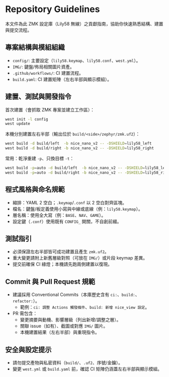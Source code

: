 # Repository Guidelines

本文件為此 ZMK 設定庫（Lily58 無線）之貢獻指南，協助你快速熟悉結構、建置與提交流程。

## 專案結構與模組組織

- `config/`: 主要設定（`lily58.keymap`、`lily58.conf`、`west.yml`）。
- `IMG/`: 鍵盤/佈局相關圖片資產。
- `.github/workflows/`: CI 建置流程。
- `build.yaml`: CI 建置矩陣（左右半部與顯示模組）。

## 建置、測試與開發指令

首次建置（會抓取 ZMK 專案並建立工作區）：

```bash
west init -l config
west update
```

本機分別建置左右半部（輸出位於 `build/<side>/zephyr/zmk.uf2`）：

```bash
west build -d build/left  -b nice_nano_v2 -- -DSHIELD=lily58_left
west build -d build/right -b nice_nano_v2 -- -DSHIELD=lily58_right
```

常用：乾淨重建 `-p`、只換目標 `-t`：

```bash
west build -p=auto -d build/left  -b nice_nano_v2 -- -DSHIELD=lily58_left
west build -p=auto -d build/right -b nice_nano_v2 -- -DSHIELD=lily58_right
```

## 程式風格與命名規範

- 縮排：YAML 2 空白；`.keymap`/`.conf` 以 2 空白對齊區塊。
- 檔名：鍵盤/板定義使用小寫與中線或底線（例：`lily58.keymap`）。
- 層名稱：使用全大寫（例：`BASE`、`NAV`、`GAME`）。
- 設定鍵（`.conf`）使用既有 `CONFIG_` 開關，不自創前綴。

## 測試指引

- 必須保證左右半部皆可成功建置且產生 `zmk.uf2`。
- 重大變更請附上新舊層級對照（可放在 `IMG/`）或片段 keymap 差異。
- 提交前確保 CI 綠燈；本機請先跑兩側建置以復現。

## Commit 與 Pull Request 規範

- 建議採用 Conventional Commits（本庫歷史含有 `ci:`、`build:`、`refactor:`）。
  - 範例：`ci: 調整 Actions 觸發條件`、`build: 新增 nice_view 設定`。
- PR 需包含：
  - 變更摘要與動機、影響層級（列出新增/調整之層）。
  - 關聯 issue（如有）、截圖或對應 `IMG/` 圖片。
  - 本機建置結果（左右半部）與重現指令。

## 安全與設定提示

- 請勿提交產物與私密資料（`build/`、`.uf2`、序號/金鑰）。
- 變更 `west.yml` 或 `build.yaml` 前，確認 CI 矩陣仍涵蓋左右半部與顯示模組。

